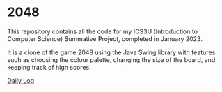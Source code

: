 # 2048

This repository contains all the code for my ICS3U (Introduction to Computer Science) Summative Project, completed in January 2023.

It is a clone of the game 2048 using the Java Swing library with features such as choosing the colour palette, changing the size of the board, and keeping track of high scores.

[Daily Log](DAILYLOG.md)

